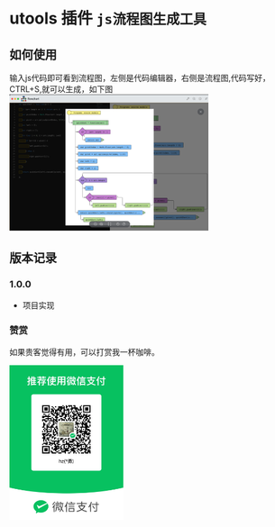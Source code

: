 # utools 插件 `js流程图生成工具`

## 如何使用

输入js代码即可看到流程图，左侧是代码编辑器，右侧是流程图,代码写好，CTRL+S,就可以生成，如下图
<img src="https://github.com/bravekingzhang/utools-js-code-to-svg-flowchart/blob/main/doc/run.png" alt="效果" style="width: 70%;" />


## 版本记录

### 1.0.0
- 项目实现
### 赞赏

如果贵客觉得有用，可以打赏我一杯咖啡。

<img src="https://github.com/bravekingzhang/utools-code2flow-official/blob/main/shoukuanma.png" alt="收款码" style="width: 40%;" />
